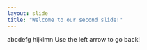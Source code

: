 ```yaml
---
layout: slide
title: "Welcome to our second slide!"
---
```

abcdefg hijklmn
Use the left arrow to go back!